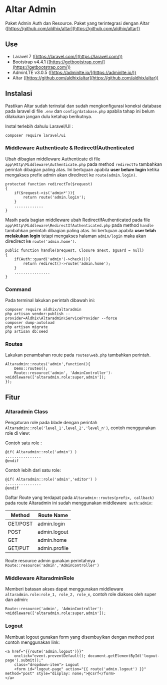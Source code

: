 # Altar Admin
Paket Admin Auth dan Resource. Paket yang terintegrasi dengan Altar ([https://github.com/aldhix/altar](https://github.com/aldhix/altar))
## Use
- Laravel 7 ([https://laravel.com/](https://laravel.com/))
- Bootstrap v4.4.1 ([https://getbootstrap.com/](https://getbootstrap.com/))
- AdminLTE  v3.0.5 ([https://adminlte.io/](https://adminlte.io/))
- Altar ([https://github.com/aldhix/altar](https://github.com/aldhix/altar))

## Instalasi
Pastikan Altar sudah terinstal dan sudah mengkonfigurasi koneksi database pada laravel di file `.env` dan `config/database.php` apabila tahap ini belum dilakukan jangan dulu ketahap berikutnya. 

Instal terlebih dahulu Laravel/UI :

`composer require laravel/ui`

### Middleware Authenticate & RedirectIfAuthenticated 
Ubah dibagian middleware Authenticate di file `app\Http\Middleware\Authenticate.php` pada method `redirectTo` tambahkan perintah dibagian paling atas. Ini bertujuan apabila **user belum login** ketika mengakses prefix admin akan diredirect ke `route(admin.login)`.

    protected function redirectTo($request)
    {
	    if($request->is('admin*')){
		    return route('admin.login');
	    }
	    .............
    }

Masih pada bagian middleware ubah RedirectIfAuthenticated pada file `app\Http\Middleware\RedirectIfAuthenticated.php` pada method `handle` tambahkan perintah  dibagian paling atas. Ini bertujuan apabila **user telah melakukan login** tetapi mengakses halaman `admin/login` maka akan diredirect ke `route('admin.home')`.

    public function handle($request, Closure $next, $guard = null)
    {
	    if(Auth::guard('admin')->check()){
		    return redirect()->route('admin.home');
	    }
	    ................
    }

### Command
Pada terminal lakukan perintah dibawah ini:

    composer require aldhix/altaradmin
    php artisan vendor:publish --provider=Aldhix\Altaradmin\ServiceProvider --force
    composer dump-autoload
    php artisan migrate
    php artisan db:seed

### Routes
Lakukan penambahan route pada `routes\web.php` tambahkan perintah.

    Altaradmin::routes('admin',function(){
    	Demo::routes();
    	Route::resource('admin', 'AdminController')->middleware(['altaradmin.role:super,admin']);
    });


## Fitur

### Altaradmin Class

Pengaturan role pada blade dengan perintah `Altaradmin::role('level_1',level_2','level_n')`, contoh menggunakan role di view:

Contoh satu role :

    @if( Altaradmin::role('admin') )
    ................
    @endif
  
Contoh lebih dari satu role: 

    @if( Altaradmin::role('admin','editor') )
    ................
    @endif

Daftar Route yang terdapat pada `Altaradmin::routes(prefix, callback)` pada route Altaradmin ini sudah menggunakan middleware` auth:admin`:

| Method | Route Name | 
|--|--|
| GET/POST | admin.login |
| POST | admin.logout |
| GET | admin.home |
| GET/PUT | admin.profile |

Route resource admin gunakan perintahnya `Route::resource('admin','AdminController')`

### Middleware AltaradminRole
Memberi batasan akses dapat menggunakan middleware `altaradmin.role:role_1, role_2, role_n`, contoh role diakses oleh super dan admin:

    Route::resource('admin', 'AdminController')->middleware(['altaradmin.role:super,admin']);

### Logout
Membuat logout gunakan form yang disembuyikan dengan method post contoh menggunakan link:

    <a href="{{route('admin.logout')}}" 
	    onclick="event.preventDefault(); document.getElementById('logout-page').submit();" 
	    class="dropdown-item"> Logout
	    <form id="logout-page" action="{{ route('admin.logout') }}" method="post" style="display: none;">@csrf</form>
    </a>
